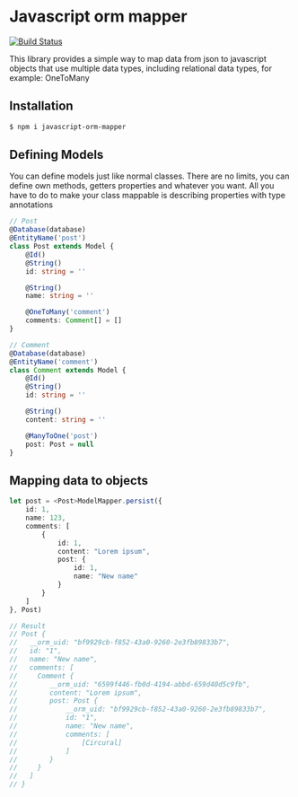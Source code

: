 # Javascript orm mapper
[![Build Status](https://travis-ci.org/karolkrupa/javascript-orm-mapper.svg?branch=master)](https://travis-ci.org/karolkrupa/javascript-orm-mapper)

This library provides a simple way to map data from json to
javascript objects that use multiple data types, including relational data types, for example:
OneToMany

## Installation
```bash
$ npm i javascript-orm-mapper
```

## Defining Models

You can define models just like normal classes. There are no limits, you can define own methods, 
getters properties and whatever you want. All you have to do to make your class mappable
is describing properties with type annotations

```typescript
// Post
@Database(database)
@EntityName('post')
class Post extends Model {
    @Id()
    @String()
    id: string = ''

    @String()
    name: string = ''

    @OneToMany('comment')
    comments: Comment[] = []
}

// Comment
@Database(database)
@EntityName('comment')
class Comment extends Model {
    @Id()
    @String()
    id: string = ''

    @String()
    content: string = ''

    @ManyToOne('post')
    post: Post = null
}
```

## Mapping data to objects

```typescript
let post = <Post>ModelMapper.persist({
    id: 1,
    name: 123,
    comments: [
        {
            id: 1,
            content: "Lorem ipsum",
            post: {
                id: 1,
                name: "New name"
            }
        }
    ]
}, Post)

// Result
// Post {
//   __orm_uid: "bf9929cb-f852-43a0-9260-2e3fb89833b7",
//   id: "1",
//   name: "New name",
//   comments: [
//     Comment { 
//        __orm_uid: "6599f446-fb0d-4194-abbd-659d40d5c9fb",
//        content: "Lorem ipsum",
//        post: Post {
//            __orm_uid: "bf9929cb-f852-43a0-9260-2e3fb89833b7",
//            id: "1",
//            name: "New name",
//            comments: [
//                [Circural]  
//            ]
//        }
//     }
//   ]
// }

```
